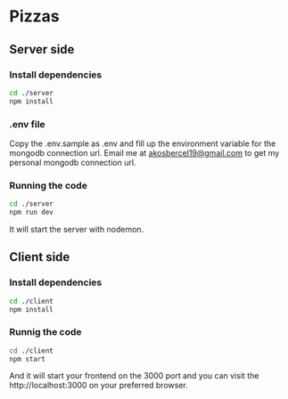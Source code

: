 # Pizzas

## Server side

### Install dependencies
```bash
cd ./server
npm install
```

### .env file

Copy the .env.sample as .env and fill up the environment variable for the mongodb connection url.
Email me at akosbercel19@gmail.com to get my personal mongodb connection url.

### Running the code

```bash
cd ./server
npm run dev
```

It will start the server with nodemon.


## Client side

### Install dependencies

```bash
cd ./client
npm install
```

### Runnig the code

```bash
cd ./client
npm start
```

And it will start your frontend on the 3000 port and you can visit the http://localhost:3000 on your preferred browser.
